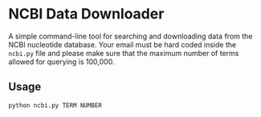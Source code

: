 # NCBI Data Downloader

A simple command-line tool for searching and downloading data from the NCBI nucleotide database.
Your email must be hard coded inside the `ncbi.py` file and please make sure that the maximum number of terms allowed for querying is 100,000.

## Usage

```sh
python ncbi.py TERM NUMBER
